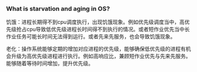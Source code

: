 ### What is starvation and aging in OS?

饥饿：进程长期得不到cpu调度执行，出现饥饿现象。例如优先级调度当中，高优先级抢占cpu导致低优先级进程长时间得不到执行的情况。或者短作业优先当中长作业任务可能长时间无法得到运行。或者先来先服务，也会导致饥饿现象。

老化：操作系统能够定期的增加对应进程的优先级，能够确保低优先级的进程有机会升级为高优先级进程进行执行。例如高响应比，兼顾短作业优先与先来先服务。能够随着等待时间增加，提升优先级。